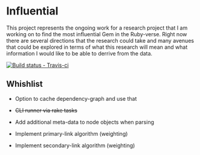 # Influential

This project represents the ongoing work for a research project that I am
working on to find the most influential Gem in the Ruby-verse. Right now
there are several directions that the research could take and many avenues
that could be explored in terms of what this research will mean and what
information I would like to be able to derrive from the data.

[ ![Build status - Travis-ci][1] ][2]


## Whishlist

+ Option to cache dependency-graph and use that
+ ~~CLI runner via rake tasks~~
+ Add additional meta-data to node objects when parsing
+ Implement primary-link algorithm (weighting)
+ Implement secondary-link algorithm (weighting)


  [1]: https://secure.travis-ci.org/JohnMurray/gem-graph.png
  [2]: https://travis-ci.org/JohnMurray/gem-graph
